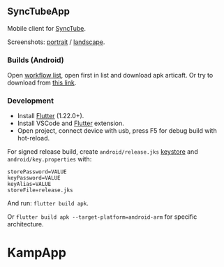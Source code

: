 ## SyncTubeApp

Mobile client for [SyncTube](https://github.com/RblSb/SyncTube).

Screenshots: [portrait](https://i.imgur.com/ft5N5bb.png) / [landscape](https://i.imgur.com/Q0jz89w.png).

### Builds (Android)

Open [workflow list](https://github.com/RblSb/SyncTubeApp/actions?query=is%3Asuccess), open first in list and download apk articaft.
Or try to download from [this link](https://nightly.link/RblSb/SyncTubeApp/workflows/main/master/app-release.apk.zip).

### Development

- Install [Flutter](https://flutter.dev/docs/development/tools/sdk/releases) (1.22.0+).
- Install VSCode and [Flutter](https://marketplace.visualstudio.com/items?itemName=Dart-Code.flutter) extension.
- Open project, connect device with usb, press F5 for debug build with hot-reload.

For signed release build, create `android/release.jks` [keystore](https://flutter.dev/docs/deployment/android#create-a-keystore) and `android/key.properties` with:
```
storePassword=VALUE
keyPassword=VALUE
keyAlias=VALUE
storeFile=release.jks
```

And run: `flutter build apk`.

Or `flutter build apk --target-platform=android-arm` for specific architecture.
# KampApp
